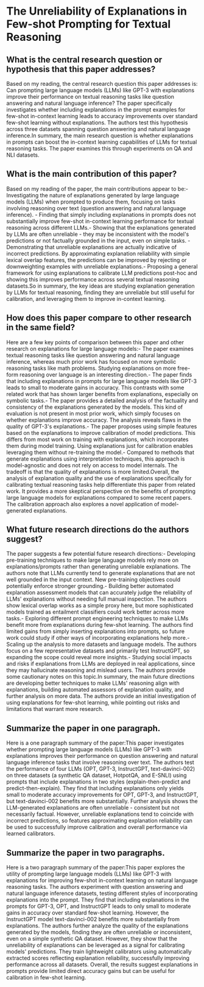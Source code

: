 # The Unreliability of Explanations in Few-shot Prompting for Textual   Reasoning

## What is the central research question or hypothesis that this paper addresses?

Based on my reading, the central research question this paper addresses is: Can prompting large language models (LLMs) like GPT-3 with explanations improve their performance on textual reasoning tasks like question answering and natural language inference? The paper specifically investigates whether including explanations in the prompt examples for few-shot in-context learning leads to accuracy improvements over standard few-shot learning without explanations. The authors test this hypothesis across three datasets spanning question answering and natural language inference.In summary, the main research question is whether explanations in prompts can boost the in-context learning capabilities of LLMs for textual reasoning tasks. The paper examines this through experiments on QA and NLI datasets.


## What is the main contribution of this paper?

Based on my reading of the paper, the main contributions appear to be:- Investigating the nature of explanations generated by large language models (LLMs) when prompted to produce them, focusing on tasks involving reasoning over text (question answering and natural language inference). - Finding that simply including explanations in prompts does not substantially improve few-shot in-context learning performance for textual reasoning across different LLMs.- Showing that the explanations generated by LLMs are often unreliable - they may be inconsistent with the model's predictions or not factually grounded in the input, even on simple tasks. - Demonstrating that unreliable explanations are actually indicative of incorrect predictions. By approximating explanation reliability with simple lexical overlap features, the predictions can be improved by rejecting or downweighting examples with unreliable explanations.- Proposing a general framework for using explanations to calibrate LLM predictions post-hoc and showing this improves performance across several textual reasoning datasets.So in summary, the key ideas are studying explanation generation by LLMs for textual reasoning, finding they are unreliable but still useful for calibration, and leveraging them to improve in-context learning.


## How does this paper compare to other research in the same field?

Here are a few key points of comparison between this paper and other research on explanations for large language models:- The paper examines textual reasoning tasks like question answering and natural language inference, whereas much prior work has focused on more symbolic reasoning tasks like math problems. Studying explanations on more free-form reasoning over language is an interesting direction.- The paper finds that including explanations in prompts for large language models like GPT-3 leads to small to moderate gains in accuracy. This contrasts with some related work that has shown larger benefits from explanations, especially on symbolic tasks.- The paper provides a detailed analysis of the factuality and consistency of the explanations generated by the models. This kind of evaluation is not present in most prior work, which simply focuses on whether explanations improve accuracy. The analysis reveals flaws in the quality of GPT-3's explanations.- The paper proposes using simple features based on the explanations to improve calibration of model predictions. This differs from most work on training with explanations, which incorporates them during model training. Using explanations just for calibration enables leveraging them without re-training the model.- Compared to methods that generate explanations using interpretation techniques, this approach is model-agnostic and does not rely on access to model internals. The tradeoff is that the quality of explanations is more limited.Overall, the analysis of explanation quality and the use of explanations specifically for calibrating textual reasoning tasks help differentiate this paper from related work. It provides a more skeptical perspective on the benefits of prompting large language models for explanations compared to some recent papers. The calibration approach also explores a novel application of model-generated explanations.


## What future research directions do the authors suggest?

The paper suggests a few potential future research directions:- Developing pre-training techniques to make large language models rely more on explanations/prompts rather than generating unreliable explanations. The authors note that LLMs currently tend to generate explanations that are not well grounded in the input context. New pre-training objectives could potentially enforce stronger grounding.- Building better automated explanation assessment models that can accurately judge the reliability of LLMs' explanations without needing full manual inspection. The authors show lexical overlap works as a simple proxy here, but more sophisticated models trained as entailment classifiers could work better across more tasks.- Exploring different prompt engineering techniques to make LLMs benefit more from explanations during few-shot learning. The authors find limited gains from simply inserting explanations into prompts, so future work could study if other ways of incorporating explanations help more.- Scaling up the analysis to more datasets and language models. The authors focus on a few representative datasets and primarily test InstructGPT, so expanding the scope could reveal more insights.- Studying social impacts and risks if explanations from LLMs are deployed in real applications, since they may hallucinate reasoning and mislead users. The authors provide some cautionary notes on this topic.In summary, the main future directions are developing better techniques to make LLMs' reasoning align with explanations, building automated assessors of explanation quality, and further analysis on more data. The authors provide an initial investigation of using explanations for few-shot learning, while pointing out risks and limitations that warrant more research.


## Summarize the paper in one paragraph.

Here is a one paragraph summary of the paper:This paper investigates whether prompting large language models (LLMs) like GPT-3 with explanations improves their performance on question answering and natural language inference tasks that involve reasoning over text. The authors test the performance of four LLMs (OPT, GPT-3, InstructGPT, text-davinci-002) on three datasets (a synthetic QA dataset, HotpotQA, and E-SNLI) using prompts that include explanations in two styles (explain-then-predict and predict-then-explain). They find that including explanations only yields small to moderate accuracy improvements for OPT, GPT-3, and InstructGPT, but text-davinci-002 benefits more substantially. Further analysis shows the LLM-generated explanations are often unreliable - consistent but not necessarily factual. However, unreliable explanations tend to coincide with incorrect predictions, so features approximating explanation reliability can be used to successfully improve calibration and overall performance via learned calibrators.


## Summarize the paper in two paragraphs.

Here is a two paragraph summary of the paper:This paper explores the utility of prompting large language models (LLMs) like GPT-3 with explanations for improving few-shot in-context learning on natural language reasoning tasks. The authors experiment with question answering and natural language inference datasets, testing different styles of incorporating explanations into the prompt. They find that including explanations in the prompts for GPT-3, OPT, and InstructGPT leads to only small to moderate gains in accuracy over standard few-shot learning. However, the InstructGPT model text-davinci-002 benefits more substantially from explanations. The authors further analyze the quality of the explanations generated by the models, finding they are often unreliable or inconsistent, even on a simple synthetic QA dataset. However, they show that the unreliability of explanations can be leveraged as a signal for calibrating models' predictions. They train lightweight calibrators using automatically extracted scores reflecting explanation reliability, successfully improving performance across all datasets. Overall, the results suggest explanations in prompts provide limited direct accuracy gains but can be useful for calibration in few-shot learning.
